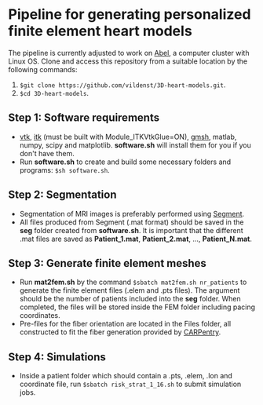 # Pipeline for generating personalized finite element heart models #

The pipeline is currently adjusted to work on [Abel](http://www.uio.no/english/services/it/research/hpc/abel/), a computer cluster with Linux OS. 
Clone and access this repository from a suitable location by the following commands:
1. ```$git clone https://github.com/vildenst/3D-heart-models.git```.
2. ```$cd 3D-heart-models```.

## Step 1: Software requirements ##
* [vtk](http://www.vtk.org), [itk](https://itk.org) (must be built with Module_ITKVtkGlue=ON), [gmsh](http://gmsh.info), matlab, numpy, scipy and matplotlib. **software.sh** will install them for you if you don't have them.
* Run **software.sh** to create and build some necessary folders and programs: ```$sh software.sh```.

## Step 2: Segmentation ##
* Segmentation of MRI images is preferably performed using [Segment](http://medviso.com/download2/). 
* All files produced from Segment (.mat format) should be saved in the **seg** folder created from **software.sh**. It is important that the different .mat files are saved as **Patient_1.mat**, **Patient_2.mat**, ..., **Patient_N.mat**.

## Step 3: Generate finite element meshes ##
* Run **mat2fem.sh** by the command ```$sbatch mat2fem.sh nr_patients``` to generate the finite element files (.elem and .pts files). The argument should be the number of patients included into the **seg** folder. When completed, the files will be stored inside the FEM folder including pacing coordinates.
* Pre-files for the fiber orientation are located in the Files folder, all constructed to fit the fiber generation provided by [CARPentry](https://carp.medunigraz.at/carputils/cme-installation.html). 

## Step 4: Simulations ##
* Inside a patient folder which should contain a .pts, .elem, .lon and coordinate file, run ```$sbatch risk_strat_1_16.sh``` to submit simulation jobs.
